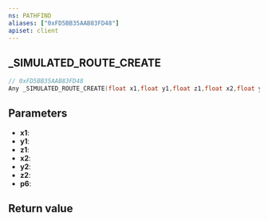 ```yaml
---
ns: PATHFIND
aliases: ["0xFD5BB35AAB83FD48"]
apiset: client
---
```

## _SIMULATED_ROUTE_CREATE

```c
// 0xFD5BB35AAB83FD48
Any _SIMULATED_ROUTE_CREATE(float x1,float y1,float z1,float x2,float y2,float z2,int p6);
```


## Parameters
* **x1**:
* **y1**:
* **z1**:
* **x2**:
* **y2**:
* **z2**:
* **p6**:

## Return value

